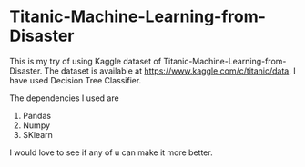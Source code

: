# Titanic-Machine-Learning-from-Disaster
This is my try of using Kaggle dataset of Titanic-Machine-Learning-from-Disaster.
The dataset is available at https://www.kaggle.com/c/titanic/data.
I have used Decision Tree Classifier.

The dependencies I used are 
1. Pandas
2. Numpy
3. SKlearn

I would love to see if any of u can make it more better.
